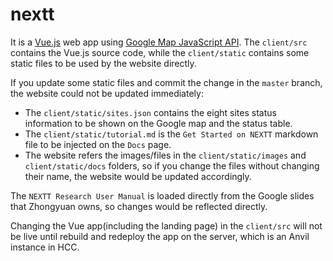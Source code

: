 # nextt

It is a [Vue.js](https://vuejs.org/) web app using [Google Map JavaScript API](https://developers.google.com/maps/documentation/javascript/tutorial). The `client/src` contains the Vue.js source code, while the `client/static` contains some static files to be used by the website directly.

If you update some static files and commit the change in the `master` branch, the website could not be updated immediately:
- The `client/static/sites.json` contains the eight sites status information to be shown on the Google map and the status table.
- The `client/static/tutorial.md` is the `Get Started on NEXTT` markdown file to be injected on the `Docs` page.
- The website refers the images/files in the `client/static/images` and `client/static/docs` folders, so if you change the files without changing their name, the website would be updated accordingly.

The `NEXTT Research User Manual` is loaded directly from the Google slides that Zhongyuan owns, so changes would be reflected directly.

Changing the Vue app(including the landing page) in the `client/src` will not be live until rebuild and redeploy the app on the server, which is an Anvil instance in HCC.
